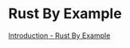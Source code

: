 # Rust By Example

[Introduction - Rust By Example](https://doc.rust-lang.org/stable/rust-by-example/)
